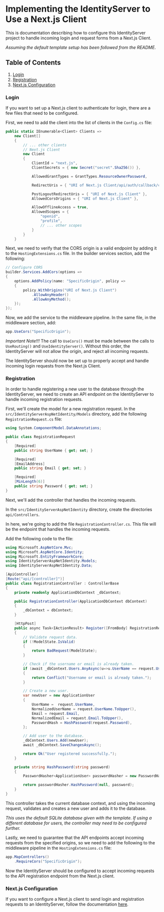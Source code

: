 # Implementing the IdentityServer to Use a Next.js Client

This is documentation describing how to configure this IdentityServer project to handle incoming login and request forms from a Next.js Client.

*Assuming the default template setup has been followed from the README.*

## Table of Contents

1. [Login](#login)
2. [Registration](#registration)
3. [Next.js Configuration](#nextjs-configuration)

### Login

If you want to set up a Next.js client to authenticate for login, there are a few files that need to be configured.

First, we need to add the client into the list of clients in the `Config.cs` file:

```c#
public static IEnumerable<Client> Clients => 
    new Client[]
    {
        // ... other clients
        // Next.js Client
        new Client
        {
            ClientId = "next.js",
            ClientSecrets = { new Secret("secret".Sha256()) },

            AllowedGrantTypes = GrantTypes.ResourceOwnerPassword,

            RedirectUris = { "URI of Next.js Client/api/auth/callback/credentials" },

            PostLogoutRedirectUris = { "URI of Next.js Client" },
            AllowedCorsOrigins = { "URI of Next.js Client" },

            AllowOfflineAccess = true,
            AllowedScopes = { 
                "openid",
                "profile",
                // ... other scopes
            }
        }
    }
```

Next, we need to verify that the CORS origin is a valid endpoint by adding it to the `HostingExtensions.cs` file. In the builder services section, add the following:

```c#
// Configure CORS
builder.Services.AddCors(options =>
{
    options.AddPolicy(name: "SpecificOrigin", policy =>
    {
        policy.WithOrigins("URI of Next.js Client")
            .AllowAnyHeader()
            .AllowAnyMethod();
    });
});
```

Now, we add the service to the middleware pipeline. In the same file, in the middleware section, add:

```c#
app.UseCors("SpecificOrigin");
```

*Important Note!!!* The call to `UseCors()` must be made between the calls to `UseRouting()` and `UseIdentityServer()`. Without this order, the IdentityServer will not allow the origin, and reject all incoming requests.

The IdentityServer should now be set up to properly accept and handle incoming login requests from the Next.js Client.

### Registration

In order to handle registering a new user to the database through the IdentityServer, we need to create an API endpoint on the IdentityServer to handle incoming registration requests.

First, we'll create the model for a new registration request. In the `src/IdentityServerAspNetIdentity/Models` directory, add the following `RegistrationRequest.cs` file:

```c#
using System.ComponentModel.DataAnnotations;

public class RegistrationRequest
{
    [Required]
    public string UserName { get; set; }

    [Required]
    [EmailAddress]
    public string Email { get; set; }

    [Required]
    [MinLength(6)]
    public string Password { get; set; }
}
```

Next, we'll add the controller that handles the incoming requests.

In the `src/IdentityServerAspNetIdentity` directory, create the directories `api/Controllers`.

In here, we're going to add the file `RegistrationController.cs`. This file will be the endpoint that handles the incoming requests.

Add the following code to the file:

```c#
using Microsoft.AspNetCore.Mvc;
using Microsoft.AspNetCore.Identity;
using Microsoft.EntityFrameworkCore;
using IdentityServerAspNetIdentity.Models;
using IdentityServerAspNetIdentity.Data;

[ApiController]
[Route("api/[controller]")]
public class RegistrationController : ControllerBase
{
    private readonly ApplicationDbContext _dbContext;

    public RegistrationController(ApplicationDbContext dbContext)
    {
        _dbContext = dbContext;
    }

    [HttpPost]
    public async Task<IActionResult> Register([FromBody] RegistrationRequest request)
    {
        // Validate request data.
        if (!ModelState.IsValid)
        {
            return BadRequest(ModelState);
        }

        // Check if the username or email is already taken.
        if (await _dbContext.Users.AnyAsync(u=>u.UserName == request.UserName || u.Email == request.Email))
        {
            return Conflict("Username or email is already taken.");
        }

        // Create a new user.
        var newUser = new ApplicationUser
        {
            UserName =  request.UserName,
            NormalizedUserName = request.UserName.ToUpper(),
            Email = request.Email,
            NormalizedEmail = request.Email.ToUpper(),
            PasswordHash = HashPassword(request.Password),
        };

        // Add user to the database.
        _dbContext.Users.Add(newUser);
        await _dbContext.SaveChangesAsync();

        return Ok("User registered successfully.");
    }

    private string HashPassword(string password)
    {
        PasswordHasher<ApplicationUser> passwordHasher = new PasswordHasher<ApplicationUser>();

        return passwordHasher.HashPassword(null, password);
    }
}
```

This controller takes the current database context, and using the incoming request, validates and creates a new user and adds it to the database.

*This uses the default SQLite database given with the template. If using a different database for users, the controller may need to be configured further.*

Lastly, we need to guarantee that the API endpoints accept incoming requests from the specified origins, so we need to add the following to the middleware pipeline in the `HostingExtensions.cs` file:

```c#
app.MapControllers()
    .RequireCors("SpecificOrigin");
```

Now the IdentityServer should be configured to accept incoming requests to the API registration endpoint from the Next.js client.

### Next.js Configuration

If you want to configure a Next.js client to send login and registration requests to an IdentityServer, follow the documentation [here](https://github.com/willwpearson/optim.boo/tree/main).

